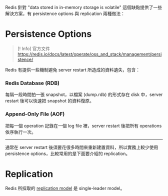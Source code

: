 Redis 針對 "data stored in in-memory storage is volatile" 這個缺點提供了一些解決方案，有 persistence options 與 replication 兩種做法：

# Persistence Options

>[! Info] 官方文件
><https://redis.io/docs/latest/operate/oss_and_stack/management/persistence/>

Redis 有提供一些機制避免 server restart 所造成的資料遺失，包含：

### Redis Database (RDB)

每隔一段時間拍一張 snapshot，以檔案 (dump.rdb) 的形式存在 disk 中，server restart 後可以快速把 snapshot 的資料復原。

### Append-Only File (AOF)

把每一個 operation 記錄在一個 log file 裡，server restart 後把所有 operations 依序執行一次。

---

通常在 server restart 後須要花很多時間來重新建置資料，所以實務上較少使用 persistence options，比較常用的是下面要介紹的 replication。
# Replication

Redis 所採取的 [replication model](</System Design/Database Replication.md>) 是 single-leader model。
